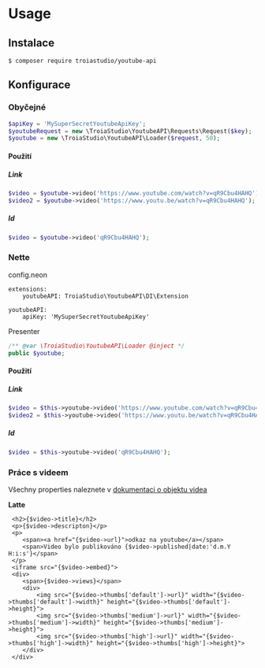 # Usage

## Instalace

```
$ composer require troiastudio/youtube-api
```

## Konfigurace

### Obyčejné
```php
$apiKey = 'MySuperSecretYoutubeApiKey';
$youtubeRequest = new \TroiaStudio\YoutubeAPI\Requests\Request($key);
$youtube = new \TroiaStudio\YoutubeAPI\Loader($request, 50);
```

#### Použití

##### Link
```php
$video = $youtube->video('https://www.youtube.com/watch?v=qR9Cbu4HAHQ');
$video2 = $youtube->video('https://www.youtu.be/watch?v=qR9Cbu4HAHQ');
```

##### Id
```php
$video = $youtube->video('qR9Cbu4HAHQ');
```

### Nette

config.neon
```neon
extensions: 
    youtubeAPI: TroiaStudio\YoutubeAPI\DI\Extension

youtubeAPI:
    apiKey: 'MySuperSecretYoutubeApiKey'
```

Presenter
```php
/** @var \TroiaStudio\YoutubeAPI\Loader @inject */
public $youtube;
```

#### Použití

##### Link
```php
$video = $this->youtube->video('https://www.youtube.com/watch?v=qR9Cbu4HAHQ');
$video2 = $this->youtube->video('https://www.youtu.be/watch?v=qR9Cbu4HAHQ');
```

##### Id
```php
$video = $this->youtube->video('qR9Cbu4HAHQ');
```

### Práce s videem
Všechny properties naleznete v [dokumentaci o objektu videa](https://github.com/TroiaStudio/YoutubeAPI/blob/master/docs/cs/v2/video.md)

**Latte**
```latte
 <h2>{$video->title}</h2>
 <p>{$video->descripton}</p>
 <p>
    <span><a href="{$video->url}">odkaz na youtube</a></span> 
    <span>Video bylo publikováno {$video->published|date:'d.m.Y H:i:s'}</span>
 </p>
 <iframe src="{$video->embed}">
 <div>
    <span>{$video->views}</span>
    <div>
        <img src="{$video->thumbs['default']->url}" width="{$video->thumbs['default']->width}" height="{$video->thumbs['default']->height}">
        <img src="{$video->thumbs['medium']->url}" width="{$video->thumbs['medium']->width}" height="{$video->thumbs['medium']->height}">
        <img src="{$video->thumbs['high']->url}" width="{$video->thumbs['high']->width}" height="{$video->thumbs['high']->height}">
    </div>
 </div>
```

